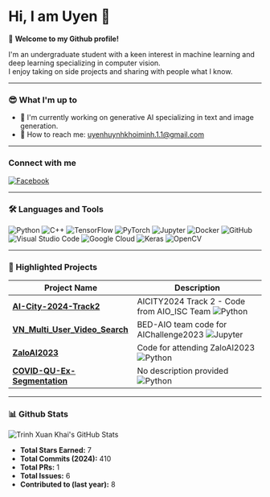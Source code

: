 # Hi, I am Uyen 👋

🎉 **Welcome to my Github profile!**

I'm an undergraduate student with a keen interest in machine learning and deep learning specializing in computer vision.  
I enjoy taking on side projects and sharing with people what I know.

---

### 😎 What I'm up to
- 🤖 I'm currently working on generative AI specializing in text and image generation.
- 📧 How to reach me: [uyenhuynhkhoiminh.1.1@gmail.com](mailto:uyenhuynhkhoiminh.1.1@gmail.com)

---

### Connect with me
[![Facebook](https://img.shields.io/badge/Facebook-blue?style=flat-square&logo=facebook)](https://www.facebook.com/uyenhuynhkhoiminh03)

---

### 🛠️ Languages and Tools
![Python](https://img.shields.io/badge/-Python-333333?style=flat&logo=python)
![C++](https://img.shields.io/badge/-C++-333333?style=flat&logo=c%2B%2B&logoColor=00599C)
![TensorFlow](https://img.shields.io/badge/-TensorFlow-333333?style=flat&logo=tensorflow)
![PyTorch](https://img.shields.io/badge/-PyTorch-333333?style=flat&logo=pytorch)
![Jupyter](https://img.shields.io/badge/-Jupyter-333333?style=flat&logo=jupyter)
![Docker](https://img.shields.io/badge/-Docker-333333?style=flat&logo=docker)
![GitHub](https://img.shields.io/badge/-GitHub-333333?style=flat&logo=github)
![Visual Studio Code](https://img.shields.io/badge/-VS%20Code-333333?style=flat&logo=visual-studio-code&logoColor=007ACC)
![Google Cloud](https://img.shields.io/badge/-Google%20Cloud-333333?style=flat&logo=google-cloud)
![Keras](https://img.shields.io/badge/-Keras-333333?style=flat&logo=keras)
![OpenCV](https://img.shields.io/badge/-OpenCV-333333?style=flat&logo=opencv)

---

### 💯 Highlighted Projects

| Project Name | Description |
| --- | --- |
| [**AI-City-2024-Track2**](https://github.com/link_to_repo) | AICITY2024 Track 2 - Code from AIO_ISC Team ![Python](https://img.shields.io/badge/-Python-333333?style=flat&logo=python) |
| [**VN_Multi_User_Video_Search**](https://github.com/link_to_repo) | BED-AIO team code for AIChallenge2023 ![Jupyter](https://img.shields.io/badge/-Jupyter-333333?style=flat&logo=jupyter) |
| [**ZaloAI2023**](https://github.com/link_to_repo) | Code for attending ZaloAI2023 ![Python](https://img.shields.io/badge/-Python-333333?style=flat&logo=python) |
| [**COVID-QU-Ex-Segmentation**](https://github.com/link_to_repo) | No description provided ![Python](https://img.shields.io/badge/-Python-333333?style=flat&logo=python) |

---

### 📊 Github Stats
![Trinh Xuan Khai's GitHub Stats](https://github-readme-stats.vercel.app/api?username=your_github_username&show_icons=true&count_private=true&theme=default)

- **Total Stars Earned:** 7
- **Total Commits (2024):** 410
- **Total PRs:** 1
- **Total Issues:** 6
- **Contributed to (last year):** 8
